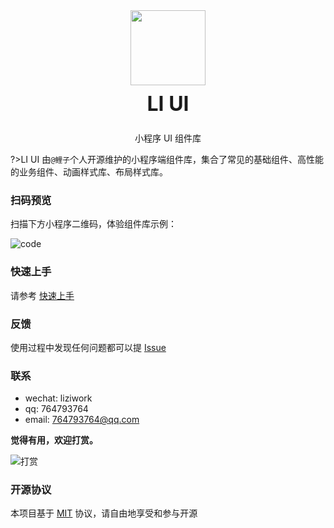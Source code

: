   <div class="intro" style="text-align: center">
    <img style="width: 120px; height: 120px; box-shadow: none;" src="https://www.hualigs.cn/image/6052f2626a7c7.jpg">
    <h2 style="margin: 0; font-size: 32px; line-height: 60px;">LI UI</h2>
    <p>小程序 UI 组件库</p>
  </div>

?>LI UI 由`@鲤子`个人开源维护的小程序端组件库，集合了常见的基础组件、高性能的业务组件、动画样式库、布局样式库。

### 扫码预览

扫描下方小程序二维码，体验组件库示例：

![code](https://www.hualigs.cn/image/6052f1c26d919.jpg ':size=200x200')

### 快速上手

请参考 [快速上手](/quickstart)

### 反馈

使用过程中发现任何问题都可以提 [Issue](https://github.com/liziwork/li-ui/issues) 

### 联系
* wechat: liziwork
* qq: 764793764
* email: 764793764@qq.com  

**觉得有用，欢迎打赏。**

![打赏](https://www.hualigs.cn/image/605339669f5b3.jpg ':size=200x200')

### 开源协议

本项目基于 [MIT](https://zh.wikipedia.org/wiki/MIT%E8%A8%B1%E5%8F%AF%E8%AD%89) 协议，请自由地享受和参与开源
